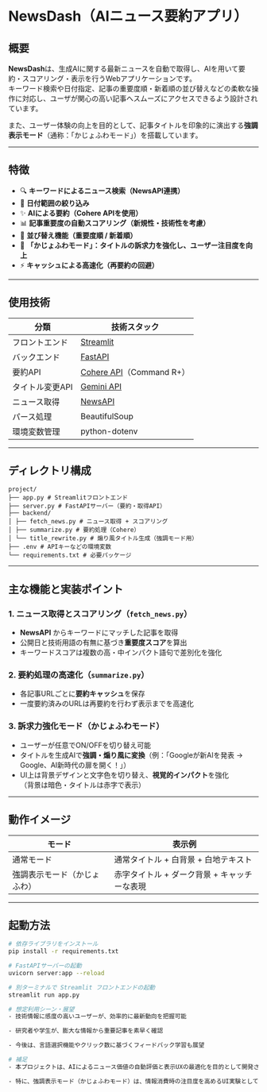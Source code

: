 # NewsDash（AIニュース要約アプリ）

## 概要

**NewsDash**は、生成AIに関する最新ニュースを自動で取得し、AIを用いて要約・スコアリング・表示を行うWebアプリケーションです。  
キーワード検索や日付指定、記事の重要度順・新着順の並び替えなどの柔軟な操作に対応し、ユーザが関心の高い記事へスムーズにアクセスできるよう設計されています。

また、ユーザー体験の向上を目的として、記事タイトルを印象的に演出する**強調表示モード**（通称：「かじょふわモード」）を搭載しています。

---

## 特徴

- 🔍 **キーワードによるニュース検索（NewsAPI連携）**
- 📆 **日付範囲の絞り込み**
- ✨ **AIによる要約（Cohere APIを使用）**
- 📊 **記事重要度の自動スコアリング（新規性・技術性を考慮）**
- 🔄 **並び替え機能（重要度順 / 新着順）**
- 🧠 **「かじょふわモード」：タイトルの訴求力を強化し、ユーザー注目度を向上**
- ⚡ **キャッシュによる高速化（再要約の回避）**

---

## 使用技術

| 分類           | 技術スタック                                  |
|----------------|-----------------------------------------------|
| フロントエンド | [Streamlit](https://streamlit.io/)            |
| バックエンド   | [FastAPI](https://fastapi.tiangolo.com/)      |
| 要約API        | [Cohere API](https://cohere.com/)（Command R+） |
| タイトル変更API | [Gemini API](https://gemini.google.com)|
| ニュース取得   | [NewsAPI](https://newsapi.org/)               |
| パース処理     | BeautifulSoup                                 |
| 環境変数管理   | python-dotenv                                 |

---

## ディレクトリ構成
```
project/
├── app.py # Streamlitフロントエンド
├── server.py # FastAPIサーバー（要約・取得API）
├── backend/
│ ├── fetch_news.py # ニュース取得 + スコアリング
│ ├── summarize.py # 要約処理（Cohere）
│ └── title_rewrite.py # 煽り風タイトル生成（強調モード用）
├── .env # APIキーなどの環境変数
└── requirements.txt # 必要パッケージ
```

---

## 主な機能と実装ポイント

### 1. ニュース取得とスコアリング（`fetch_news.py`）

- **NewsAPI** からキーワードにマッチした記事を取得
- 公開日と技術用語の有無に基づき**重要度スコア**を算出
- キーワードスコアは複数の高・中インパクト語句で差別化を強化

### 2. 要約処理の高速化（`summarize.py`）

- 各記事URLごとに**要約キャッシュ**を保存
- 一度要約済みのURLは再要約を行わず表示までを高速化

### 3. 訴求力強化モード（かじょふわモード）

- ユーザーが任意でON/OFFを切り替え可能
- タイトルを生成AIで**強調・煽り風に変換**（例：「Googleが新AIを発表 → Google、AI新時代の扉を開く！」）
- UI上は背景デザインと文字色を切り替え、**視覚的インパクト**を強化  
  （背景は暗色・タイトルは赤字で表示）

---

## 動作イメージ

| モード | 表示例 |
|--------|--------|
| 通常モード | 通常タイトル + 白背景 + 白地テキスト |
| 強調表示モード（かじょふわ） | 赤字タイトル + ダーク背景 + キャッチーな表現 |

---

## 起動方法

```bash
# 依存ライブラリをインストール
pip install -r requirements.txt

# FastAPIサーバーの起動
uvicorn server:app --reload

# 別ターミナルで Streamlit フロントエンドの起動
streamlit run app.py

# 想定利用シーン・展望
- 技術情報に感度の高いユーザーが、効率的に最新動向を把握可能

- 研究者や学生が、膨大な情報から重要記事を素早く確認

- 今後は、言語選択機能やクリック数に基づくフィードバック学習も展望

# 補足
- 本プロジェクトは、AIによるニュース価値の自動評価と表示UXの最適化を目的として開発されました。

- 特に、強調表示モード（かじょふわモード）は、情報消費時の注目度を高めるUI実験として位置づけられます。
